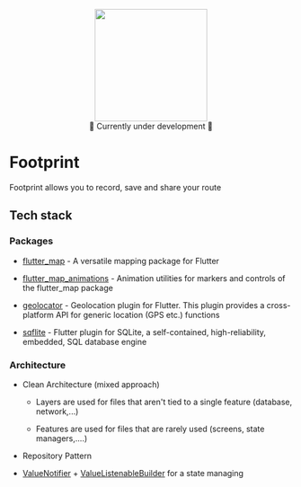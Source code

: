 <p align="center">
  <img width="200" height="200" src="https://github.com/abra/footprint/assets/55690/ffc51268-b16c-4160-88ec-7645ef3ccbf9">
  <br/>
  🚧 Currently under development 🚧
</p>

# Footprint

Footprint allows you to record, save and share your route

## Tech stack

### Packages

- [flutter_map](https://pub.dev/packages/flutter_map) - A versatile mapping package for Flutter
  
- [flutter_map_animations](https://pub.dev/packages/flutter_map_animations) - Animation utilities for markers and controls of the flutter_map package

- [geolocator](https://pub.dev/packages/geolocator) - Geolocation plugin for Flutter. This plugin provides a cross-platform API for generic location (GPS etc.) functions 

- [sqflite](https://pub.dev/packages/sqflite) - Flutter plugin for SQLite, a self-contained, high-reliability, embedded, SQL database engine

### Architecture

 - Clean Architecture (mixed approach)
   
   - Layers are used for files that aren't tied to a single feature (database, network,...)
  
   - Features are used for files that are rarely used (screens, state managers,....)
 
 - Repository Pattern

 - [ValueNotifier](https://api.flutter.dev/flutter/foundation/ValueNotifier-class.html) + [ValueListenableBuilder](https://api.flutter.dev/flutter/widgets/ValueListenableBuilder-class.html) for a state managing
